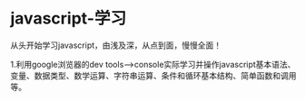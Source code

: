 # javascript-学习
从头开始学习javascript，由浅及深，从点到面，慢慢全面！

1.利用google浏览器的dev tools-->console实际学习并操作javascript基本语法、变量、数据类型、数学运算、字符串运算、条件和循环基本结构、简单函数和调用等。


